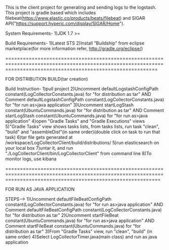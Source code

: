 This is the client project for generating and sending logs to the logstash.
This project is gradle based which includes filebeat(https://www.elastic.co/products/beats/filebeat) and SIGAR API("https://support.hyperic.com/display/SIGAR/Home").

System Requirements-
1)JDK 1.7 >=

Build Requirements-
1)Latest STS
2)Install "Buildship" from eclipse marketplace(for more information refer, http://gradle.org/eclipse/)

================================================================================================================================================================

FOR DISTRIBUTION BUILD(tar creation)

Build Instruction-
1)pull project
2)Uncomment defaultLogstashConfigPath constant(LogCollectorConstants.java) for "for distribution as tar"
AND Comment defaultLogstashConfigPath constant(LogCollectorConstants.java) for "for run as>java application"
3)Uncomment startLogStash constant(UbuntuCommands.java) for "for distribution as tar"
AND Comment startLogStash constant(UbuntuCommands.java) for "for run as>java application" 
4)open "Gradle Tasks" and "Gradle Executions" views
5)"Gradle Tasks" view shows tasks lists, from tasks lists, run task "clean", "build" and "assembleDist"(in same order)(double click on task to run that task)
6)tar file gets generated at /workspace/LogCollectorClient/build/distributions/
5)run elasticsearch on your local box
7)untar it, and run "./LogCollectorClient/bin/LogCollectorClient" from command line
8)To monitor logs, use kibana


=================================================================================================================================================================


FOR RUN AS JAVA APPLICATION

STEPS-->
1)Uncomment defaultFileBeatConfigPath constant(LogCollectorConstants.java) for "for run as>java application"
AND Comment defaultFileBeatConfigPath constant(LogCollectorConstants.java) for "for distribution as tar"
2)Uncomment startFileBeat constant(UbuntuCommands.java) for "for run as>java application"
AND Comment startFileBeat constant(UbuntuCommands.java) for "for distribution as tar"
3)From "Gradle Tasks" view, run "clean", "build" (in same order)
4)Select LogCollectorTimer.java(main class) and run as java application